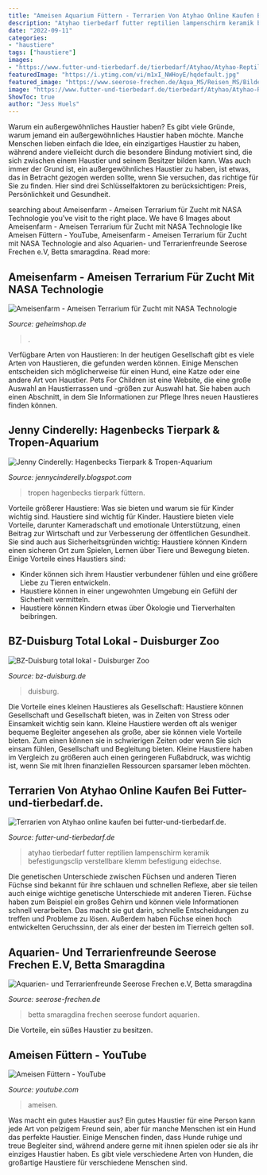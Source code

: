 ```yaml
---
title: "Ameisen Aquarium Füttern - Terrarien Von Atyhao Online Kaufen Bei Futter-und-tierbedarf.de."
description: "Atyhao tierbedarf futter reptilien lampenschirm keramik befestigungsclip verstellbare klemm befestigung eidechse"
date: "2022-09-11"
categories:
- "haustiere"
tags: ["haustiere"]
images:
- "https://www.futter-und-tierbedarf.de/tierbedarf/Atyhao/Atyhao-Reptilien-lampenschirm-Befestigungsclip,-Verstellbare-Klemm-lampenstaender-Befestigung-fuer-Reptilien-waermelampen-Keramik-Waermestrahler-Backlampenbefestigung-fuer-Schildkroeten-Eidechse-von-51594061.jpg"
featuredImage: "https://i.ytimg.com/vi/m1xI_NWHoyE/hqdefault.jpg"
featured_image: "https://www.seerose-frechen.de/Aqua_MS/Reisen_MS/Bilder_Reisen/Thailand2000_MS/Fundort7_MS.jpg"
image: "https://www.futter-und-tierbedarf.de/tierbedarf/Atyhao/Atyhao-Reptilien-lampenschirm-Befestigungsclip,-Verstellbare-Klemm-lampenstaender-Befestigung-fuer-Reptilien-waermelampen-Keramik-Waermestrahler-Backlampenbefestigung-fuer-Schildkroeten-Eidechse-von-51594061.jpg"
ShowToc: true
author: "Jess Huels"
---
```



Warum ein außergewöhnliches Haustier haben?
Es gibt viele Gründe, warum jemand ein außergewöhnliches Haustier haben möchte. Manche Menschen lieben einfach die Idee, ein einzigartiges Haustier zu haben, während andere vielleicht durch die besondere Bindung motiviert sind, die sich zwischen einem Haustier und seinem Besitzer bilden kann. Was auch immer der Grund ist, ein außergewöhnliches Haustier zu haben, ist etwas, das in Betracht gezogen werden sollte, wenn Sie versuchen, das richtige für Sie zu finden. Hier sind drei Schlüsselfaktoren zu berücksichtigen: Preis, Persönlichkeit und Gesundheit.

	

		
searching about Ameisenfarm - Ameisen Terrarium für Zucht mit NASA Technologie you've visit to the right place. We have 6 Images about Ameisenfarm - Ameisen Terrarium für Zucht mit NASA Technologie like Ameisen Füttern - YouTube, Ameisenfarm - Ameisen Terrarium für Zucht mit NASA Technologie and also Aquarien- und Terrarienfreunde Seerose Frechen e.V, Betta smaragdina. Read more:
		
    
## Ameisenfarm - Ameisen Terrarium Für Zucht Mit NASA Technologie

<img loading=lazy src="https://www.geheimshop.de/media/image/f8/b5/72/ameisen-farm.jpg" onerror="this.onerror=null;this.src='https://tse2.mm.bing.net/th?id=OIP.5ptwdp18DHf9rKX4ZLh9ygHaE7&amp;pid=15.1';" alt="Ameisenfarm - Ameisen Terrarium für Zucht mit NASA Technologie">

_Source: geheimshop.de_

>. 

	

Verfügbare Arten von Haustieren:
In der heutigen Gesellschaft gibt es viele Arten von Haustieren, die gefunden werden können. Einige Menschen entscheiden sich möglicherweise für einen Hund, eine Katze oder eine andere Art von Haustier. Pets For Children ist eine Website, die eine große Auswahl an Haustierrassen und -größen zur Auswahl hat. Sie haben auch einen Abschnitt, in dem Sie Informationen zur Pflege Ihres neuen Haustieres finden können.

    
## Jenny Cinderelly: Hagenbecks Tierpark &amp; Tropen-Aquarium

<img loading=lazy src="https://1.bp.blogspot.com/-8sxUfBIl8lo/UDKJoPT_GmI/AAAAAAAAAFI/zoPmt-CS5Zc/s400/DSC_1074.jpg" onerror="this.onerror=null;this.src='https://tse4.mm.bing.net/th?id=OIP.pIGi_K4PByaD6GIJwMWqaADWEj&amp;pid=15.1';" alt="Jenny Cinderelly: Hagenbecks Tierpark &amp; Tropen-Aquarium">

_Source: jennycinderelly.blogspot.com_

>tropen hagenbecks tierpark füttern. 

	

Vorteile größerer Haustiere: Was sie bieten und warum sie für Kinder wichtig sind.
Haustiere sind wichtig für Kinder. Haustiere bieten viele Vorteile, darunter Kameradschaft und emotionale Unterstützung, einen Beitrag zur Wirtschaft und zur Verbesserung der öffentlichen Gesundheit. Sie sind auch aus Sicherheitsgründen wichtig: Haustiere können Kindern einen sicheren Ort zum Spielen, Lernen über Tiere und Bewegung bieten. Einige Vorteile eines Haustiers sind:
- Kinder können sich ihrem Haustier verbundener fühlen und eine größere Liebe zu Tieren entwickeln.
- Haustiere können in einer ungewohnten Umgebung ein Gefühl der Sicherheit vermitteln.
- Haustiere können Kindern etwas über Ökologie und Tierverhalten beibringen.

    
## BZ-Duisburg Total Lokal - Duisburger Zoo

<img loading=lazy src="http://www.bz-duisburg.de/1Bilder2020/Ameisenanlage_Bild 3_J Tegge.jpg" onerror="this.onerror=null;this.src='https://tse4.mm.bing.net/th?id=OIP.U1u1EDh1UzWQNOik1P4GZwHaFj&amp;pid=15.1';" alt="BZ-Duisburg total lokal - Duisburger Zoo">

_Source: bz-duisburg.de_

>duisburg. 

	

Die Vorteile eines kleinen Haustieres als Gesellschaft: Haustiere können Gesellschaft und Gesellschaft bieten, was in Zeiten von Stress oder Einsamkeit wichtig sein kann.
Kleine Haustiere werden oft als weniger bequeme Begleiter angesehen als große, aber sie können viele Vorteile bieten. Zum einen können sie in schwierigen Zeiten oder wenn Sie sich einsam fühlen, Gesellschaft und Begleitung bieten. Kleine Haustiere haben im Vergleich zu größeren auch einen geringeren Fußabdruck, was wichtig ist, wenn Sie mit Ihren finanziellen Ressourcen sparsamer leben möchten.

    
## Terrarien Von Atyhao Online Kaufen Bei Futter-und-tierbedarf.de.

<img loading=lazy src="https://www.futter-und-tierbedarf.de/tierbedarf/Atyhao/Atyhao-Reptilien-lampenschirm-Befestigungsclip,-Verstellbare-Klemm-lampenstaender-Befestigung-fuer-Reptilien-waermelampen-Keramik-Waermestrahler-Backlampenbefestigung-fuer-Schildkroeten-Eidechse-von-51594061.jpg" onerror="this.onerror=null;this.src='https://tse3.mm.bing.net/th?id=OIP.D1yVtxfVV_UE0TfH3IMx8AHaHa&amp;pid=15.1';" alt="Terrarien von Atyhao online kaufen bei futter-und-tierbedarf.de.">

_Source: futter-und-tierbedarf.de_

>atyhao tierbedarf futter reptilien lampenschirm keramik befestigungsclip verstellbare klemm befestigung eidechse. 

	

Die genetischen Unterschiede zwischen Füchsen und anderen Tieren
Füchse sind bekannt für ihre schlauen und schnellen Reflexe, aber sie teilen auch einige wichtige genetische Unterschiede mit anderen Tieren. Füchse haben zum Beispiel ein großes Gehirn und können viele Informationen schnell verarbeiten. Das macht sie gut darin, schnelle Entscheidungen zu treffen und Probleme zu lösen. Außerdem haben Füchse einen hoch entwickelten Geruchssinn, der als einer der besten im Tierreich gelten soll.

    
## Aquarien- Und Terrarienfreunde Seerose Frechen E.V, Betta Smaragdina

<img loading=lazy src="https://www.seerose-frechen.de/Aqua_MS/Reisen_MS/Bilder_Reisen/Thailand2000_MS/Fundort7_MS.jpg" onerror="this.onerror=null;this.src='https://tse2.mm.bing.net/th?id=OIP.AoGvBfy6pQ2XVaZER1ojgwHaEt&amp;pid=15.1';" alt="Aquarien- und Terrarienfreunde Seerose Frechen e.V, Betta smaragdina">

_Source: seerose-frechen.de_

>betta smaragdina frechen seerose fundort aquarien. 

	

Die Vorteile, ein süßes Haustier zu besitzen.

    
## Ameisen Füttern - YouTube

<img loading=lazy src="https://i.ytimg.com/vi/m1xI_NWHoyE/hqdefault.jpg" onerror="this.onerror=null;this.src='https://tse1.mm.bing.net/th?id=OIP.ms74KBLxJ3GSIVXYpfdvrQHaFj&amp;pid=15.1';" alt="Ameisen Füttern - YouTube">

_Source: youtube.com_

>ameisen. 

	

Was macht ein gutes Haustier aus?
Ein gutes Haustier für eine Person kann jede Art von pelzigem Freund sein, aber für manche Menschen ist ein Hund das perfekte Haustier. Einige Menschen finden, dass Hunde ruhige und treue Begleiter sind, während andere gerne mit ihnen spielen oder sie als ihr einziges Haustier haben. Es gibt viele verschiedene Arten von Hunden, die großartige Haustiere für verschiedene Menschen sind.

